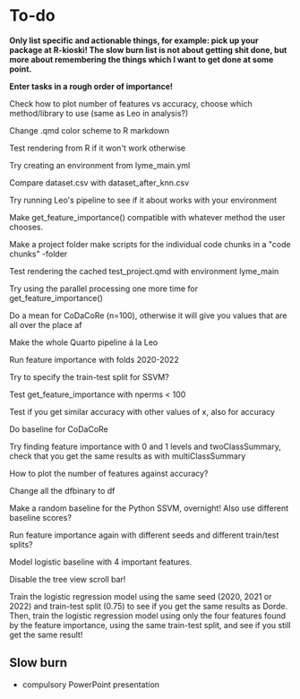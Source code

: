 
# To-do

**Only list specific and actionable things, for example: pick up your package at R-kioski! The slow burn list is not about getting shit done, but more about remembering the things which I want to get done at some point.**

**Enter tasks in a rough order of importance!**

Check how to plot number of features vs accuracy, choose which method/library to use (same as Leo in analysis?)

Change .qmd color scheme to R markdown

Test rendering from R if it won't work otherwise

Try creating an environment from lyme_main.yml

Compare dataset.csv with dataset_after_knn.csv

Try running Leo's pipeline to see if it about works with your environment

Make get_feature_importance() compatible with whatever method the user chooses.

Make a project folder make scripts for the individual code chunks in a "code chunks" -folder

Test rendering the cached test_project.qmd with environment lyme_main

Try using the parallel processing one more time for get_feature_importance()

Do a mean for CoDaCoRe (n=100), otherwise it will give you values that are all over the place af

Make the whole Quarto pipeline á la Leo

Run feature importance with folds 2020-2022

Try to specify the train-test split for SSVM?

Test get_feature_importance with nperms < 100

Test if you get similar accuracy with other values of x, also for accuracy

Do baseline for CoDaCoRe

Try finding feature importance with 0 and 1 levels and twoClassSummary, check that you get the same results as with multiClassSummary

How to plot the number of features against accuracy?

Change all the dfbinary to df

Make a random baseline for the Python SSVM, overnight! Also use different baseline scores?

Run feature importance again with different seeds and different train/test splits?

Model logistic baseline with 4 important features.

Disable the tree view scroll bar!

Train the logistic regression model using the same seed (2020, 2021 or 2022) and train-test split (0.75) to see if you get the same results as Dorde. Then,
train the logistic regression model using only the four features found by the feature importance, using the same train-test split, and see if you still get the same result!

## Slow burn
- compulsory PowerPoint presentation
